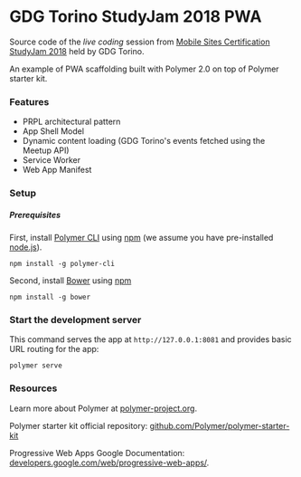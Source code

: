 # GDG Torino StudyJam 2018 PWA

Source code of the _live coding_ session from [Mobile Sites Certification StudyJam 2018](https://www.meetup.com/it-IT/GDG-Torino/events/246096224/) held by GDG Torino.

An example of PWA scaffolding built with Polymer 2.0 on top of Polymer starter kit.

### Features

- PRPL architectural pattern
- App Shell Model
- Dynamic content loading (GDG Torino's events fetched using the Meetup API)
- Service Worker
- Web App Manifest

### Setup

##### Prerequisites

First, install [Polymer CLI](https://github.com/Polymer/polymer-cli) using
[npm](https://www.npmjs.com) (we assume you have pre-installed [node.js](https://nodejs.org)).

    npm install -g polymer-cli

Second, install [Bower](https://bower.io/) using [npm](https://www.npmjs.com)

    npm install -g bower

### Start the development server

This command serves the app at `http://127.0.0.1:8081` and provides basic URL
routing for the app:

    polymer serve
    
### Resources

Learn more about Polymer at [polymer-project.org](https://polymer-project.org).

Polymer starter kit official repository: [github.com/Polymer/polymer-starter-kit](https://github.com/Polymer/polymer-starter-kit)

Progressive Web Apps Google Documentation: [developers.google.com/web/progressive-web-apps/](https://developers.google.com/web/progressive-web-apps/).